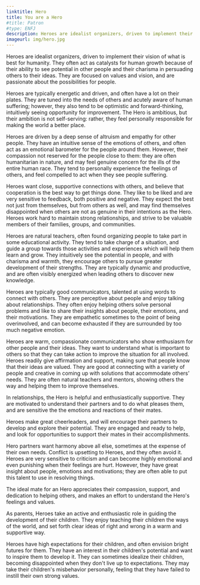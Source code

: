 ```yaml
---
linktitle: Hero
title: You are a Hero
#title: Patron
#type: ENFJ
description: Heroes are idealist organizers, driven to implement their vision of what is best for humanity.
imageurl: img/hero.jpg
---
```


Heroes are idealist organizers, driven to implement their vision of what is best for humanity. They often act as catalysts for human growth because of their ability to see potential in other people and their charisma in persuading others to their ideas. They are focused on values and vision, and are passionate about the possibilities for people.

Heroes are typically energetic and driven, and often have a lot on their plates. They are tuned into the needs of others and acutely aware of human suffering; however, they also tend to be optimistic and forward-thinking, intuitively seeing opportunity for improvement. The Hero is ambitious, but their ambition is not self-serving: rather, they feel personally responsible for making the world a better place.

Heroes are driven by a deep sense of altruism and empathy for other people. They have an intuitive sense of the emotions of others, and often act as an emotional barometer for the people around them. However, their compassion not reserved for the people close to them: they are often humanitarian in nature, and may feel genuine concern for the ills of the entire human race. They tend to personally experience the feelings of others, and feel compelled to act when they see people suffering.

Heroes want close, supportive connections with others, and believe that cooperation is the best way to get things done. They like to be liked and are very sensitive to feedback, both positive and negative. They expect the best not just from themselves, but from others as well, and may find themselves disappointed when others are not as genuine in their intentions as the Hero. Heroes work hard to maintain strong relationships, and strive to be valuable members of their families, groups, and communities.

Heroes are natural teachers, often found organizing people to take part in some educational activity. They tend to take charge of a situation, and guide a group towards those activities and experiences which will help them learn and grow. They intuitively see the potential in people, and with charisma and warmth, they encourage others to pursue greater development of their strengths. They are typically dynamic and productive, and are often visibly energized when leading others to discover new knowledge.

Heroes are typically good communicators, talented at using words to connect with others. They are perceptive about people and enjoy talking about relationships. They often enjoy helping others solve personal problems and like to share their insights about people, their emotions, and their motivations. They are empathetic sometimes to the point of being overinvolved, and can become exhausted if they are surrounded by too much negative emotion.

Heroes are warm, compassionate communicators who show enthusiasm for other people and their ideas. They want to understand what is important to others so that they can take action to improve the situation for all involved. Heroes readily give affirmation and support, making sure that people know that their ideas are valued. They are good at connecting with a variety of people and creative in coming up with solutions that accommodate others’ needs. They are often natural teachers and mentors, showing others the way and helping them to improve themselves.

In relationships, the Hero is helpful and enthusiastically supportive. They are motivated to understand their partners and to do what pleases them, and are sensitive the the emotions and reactions of their mates.

Heroes make great cheerleaders, and will encourage their partners to develop and explore their potential. They are engaged and ready to help, and look for opportunities to support their mates in their accomplishments.

Hero partners want harmony above all else, sometimes at the expense of their own needs. Conflict is upsetting to Heroes, and they often avoid it. Heroes are very sensitive to criticism and can become highly emotional and even punishing when their feelings are hurt. However, they have great insight about people, emotions and motivations; they are often able to put this talent to use in resolving things.

The ideal mate for an Hero appreciates their compassion, support, and dedication to helping others, and makes an effort to understand the Hero's feelings and values.

As parents, Heroes take an active and enthusiastic role in guiding the development of their children. They enjoy teaching their children the ways of the world, and set forth clear ideas of right and wrong in a warm and supportive way.

Heroes have high expectations for their children, and often envision bright futures for them. They have an interest in their children's potential and want to inspire them to develop it. They can sometimes idealize their children, becoming disappointed when they don't live up to expectations. They may take their children's misbehavior personally, feeling that they have failed to instill their own strong values.



